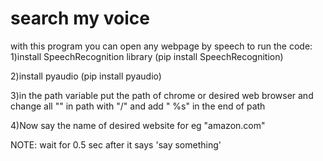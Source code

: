 # search my voice
with this program you can open any webpage by speech
to run the code:
1)install SpeechRecognition library
          (pip install SpeechRecognition)

2)install pyaudio
          (pip install pyaudio)

3)in the path variable put the path of chrome or desired web browser and change all "\" in path with "/" and add " %s" in the end of path

4)Now say the name of desired website for eg "amazon.com"

NOTE: wait for 0.5 sec after it says 'say something'
